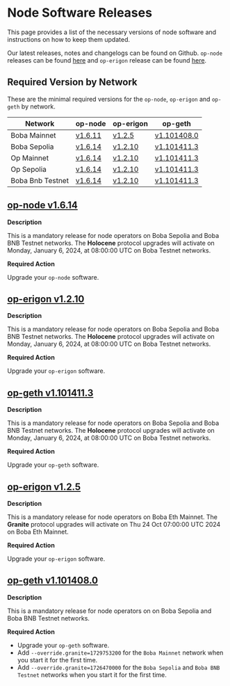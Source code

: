 # Node Software Releases

This page provides a list of the necessary versions of node software and instructions on how to keep them updated.

Our latest releases, notes and changelogs can be found on Github. `op-node` releases can be found [here](https://github.com/bobanetwork/boba/tags) and `op-erigon` release can be found [here](https://github.com/bobanetwork/op-erigon/releases).

## Required Version by Network

These are the minimal required versions for the `op-node`, `op-erigon` and `op-geth` by network.

| Network          | op-node                                                      | op-erigon                                                    | op-geth                                                      |
| ---------------- | ------------------------------------------------------------ | ------------------------------------------------------------ | ------------------------------------------------------------ |
| Boba Mainnet | [v1.6.11](https://github.com/bobanetwork/boba/releases/tag/v1.6.11) | [v1.2.5](https://github.com/bobanetwork/op-erigon/releases/tag/v1.2.5) | [v1.101408.0](https://github.com/ethereum-optimism/op-geth/releases/tag/v1.101408.0) |
| Boba Sepolia | [v1.6.14](https://github.com/bobanetwork/boba/releases/tag/v1.6.14) | [v1.2.10](https://github.com/bobanetwork/op-erigon/releases/tag/v1.2.10) | [v1.101411.3](https://github.com/bobanetwork/op-geth/releases/tag/v1.101411.3) |
| Op Mainnet   | [v1.6.14](https://github.com/bobanetwork/boba/releases/tag/v1.6.14) | [v1.2.10](https://github.com/bobanetwork/op-erigon/releases/tag/v1.2.10) | [v1.101411.3](https://github.com/bobanetwork/op-geth/releases/tag/v1.101411.3) |
| Op Sepolia   | [v1.6.14](https://github.com/bobanetwork/boba/releases/tag/v1.6.14) | [v1.2.10](https://github.com/bobanetwork/op-erigon/releases/tag/v1.2.10) | [v1.101411.3](https://github.com/bobanetwork/op-geth/releases/tag/v1.101411.3) |
| Boba Bnb Testnet | [v1.6.14](https://github.com/bobanetwork/boba/releases/tag/v1.6.14) | [v1.2.10](https://github.com/bobanetwork/op-erigon/releases/tag/v1.2.10) | [v1.101411.3](https://github.com/bobanetwork/op-geth/releases/tag/v1.101411.3) |

## [op-node v1.6.14](https://github.com/bobanetwork/boba/releases/tag/v1.6.14)

**Description**

This is a mandatory release for node operators on Boba Sepolia and Boba BNB Testnet networks. The **Holocene** protocol upgrades will activate on Monday, January 6, 2024, at 08:00:00 UTC on Boba Testnet networks.

**Required Action**

Upgrade your `op-node` software.

## [op-erigon v1.2.10](https://github.com/bobanetwork/op-erigon/releases/tag/v1.2.10)

**Description**

This is a mandatory release for node operators on Boba Sepolia and Boba BNB Testnet networks. The **Holocene** protocol upgrades will activate on Monday, January 6, 2024, at 08:00:00 UTC on Boba Testnet networks.

**Required Action**

Upgrade your `op-erigon` software.

## [op-geth v1.101411.3](https://github.com/bobanetwork/op-geth/releases/tag/v1.101411.3)

**Description**

This is a mandatory release for node operators on Boba Sepolia and Boba BNB Testnet networks. The **Holocene** protocol upgrades will activate on Monday, January 6, 2024, at 08:00:00 UTC on Boba Testnet networks.

**Required Action**

Upgrade your `op-geth` software.

## [op-erigon v1.2.5](https://github.com/bobanetwork/op-erigon/releases/tag/v1.2.5)

**Description**

This is a mandatory release for node operators on Boba Eth Mainnet. The **Granite** protocol upgrades will activate on Thu 24 Oct 07:00:00 UTC 2024 on Boba Eth Mainnet.

**Required Action**

Upgrade your `op-erigon` software.

## [op-geth v1.101408.0](https://github.com/ethereum-optimism/op-geth/releases/tag/v1.101408.0)

**Description**

This is a mandatory release for node operators on on Boba Sepolia and Boba BNB Testnet networks.

**Required Action**

* Upgrade your `op-geth` software.
* Add `--override.granite=1729753200` for the `Boba Mainnet` network when you start it for the first time.
* Add `--override.granite=1726470000` for the `Boba Sepolia` and `Boba BNB Testnet` networks when you start it for the first time.
